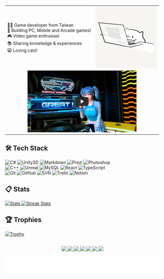 <table style="border:none">
  <tr>
    <td>
      👨‍💻 Game developer from Taiwan <br/>
      🔨 Building PC, Mobile and Arcade games! <br/>
      🎮 Video game enthusiast <br/>
      📚 Sharing knowledge & experiences <br/>
      😸 Loving cats! <br/>
    </td>
    <td style="text-align: center">
      <img height="200" alt="Hello!" src="Pics/BongoCat.gif" >
    </td>
  </tr>
  <tr>
    <td colspan="2" style="text-align: center">
      <a href="https://youtu.be/ucg_tkJpu4o">
        <img height="200" alt="My Racing Projects" src="./pics/MyRacingProjects.jpg"/>
      </a> <br/>
    </td>
  </tr>
</table>

## 🛠️ Tech Stack

![C#](https://img.shields.io/badge/-C%23%20-05122A?style=flat&logo=csharp)
![Unity3D](https://img.shields.io/badge/-Unity3D-05122A?style=flat&logo=Unity)
![Markdown](https://img.shields.io/badge/-Markdown-05122A?style=flat&logo=Markdown)
![Prezi](https://img.shields.io/badge/-Prezi-05122A?style=flat&logo=Prezi)
![Photoshop](https://img.shields.io/badge/-Photoshop-05122A?style=flat&logo=adobephotoshop)
<br />
![C++](https://img.shields.io/badge/-C%2B%2B-05122A?style=flat&logo=cplusplus)
![Unreal](https://img.shields.io/badge/-Unreal-05122A?style=flat&logo=UnrealEngine)
![MySQL](https://img.shields.io/badge/-MySQL-05122A?style=flat&logo=MySQL)
![React](https://img.shields.io/badge/-React-05122A?style=flat&logo=React)
![TypeScript](https://img.shields.io/badge/-TypeScript-05122A?style=flat&logo=TypeScript)
<br />
![Git](https://img.shields.io/badge/-Git-05122A?style=flat&logo=git)
![GitHub](https://img.shields.io/badge/-GitHub-05122A?style=flat&logo=github)
![SVN](https://img.shields.io/badge/-SVN-05122A?style=flat&logo=Subversion)
![Trello](https://img.shields.io/badge/-Trello-05122A?style=flat&logo=Trello)
![Notion](https://img.shields.io/badge/-Notion-05122A?style=flat&logo=Notion)

## 📋 Stats

<div>
    <a href="https://github-readme-stats.vercel.app">
        <img width="44.3%" alt="Stats" src="https://github-readme-stats.vercel.app/api?&count_private=true&include_all_commits=true&username=snoopyuj&theme=onedark&custom_title=GitHub+Stats&hide_border=true"/>
    </a>
    <a href="https://github-readme-streak-stats.herokuapp.com">
        <img width="49%" alt="Streak Stats" src="https://github-readme-streak-stats.herokuapp.com/?user=snoopyuj&theme=onedark&hide_border=true"/>
    </a>
    <!--<a href="https://github-readme-stats.vercel.app">
        <img width="44.3%" alt="top-langs" src="https://github-readme-stats.vercel.app/api/top-langs/?username=snoopyuj&layout=compact&theme=onedark&custom_title=Most+Used+Languages&hide_border=true"/>
    </a>-->
</div>

## 🏆 Trophies

<div>
    <a href="https://github.com/ryo-ma/github-profile-trophy">
        <img width="45%" alt="Trophy" src="https://github-profile-trophy.vercel.app/?username=snoopyuj&row=2&column=4&theme=onedark&no-frame=true"/>
    </a>    
</div>

<!--## **Medium**

<table style="border:none">
<tr>
<td>
TODO
</td>
</tr>
</table>-->

<br />

<p id="socialIcons" align="center">
    <a href="mailto:bwaynesu@gmail.com" alt="bwaynesu@gmail.com">
        <img src="https://img.shields.io/badge/-✉️Email-c46a4c?style=flat-square&logo=email" />
    </a>
    <a href="https://portaly.cc/bwaynesu" alt="Portaly">
        <img src="https://img.shields.io/badge/-Portaly-862a83?style=flat-square&logo=portaly" />
    </a>
    <a href="https://linkedin.com/in/wayne-su-94804186" alt="LinkedIn">
        <img src="https://img.shields.io/badge/-LinkedIn-437ebc?style=flat-square&logo=linkedin" />
    </a>
    <a href="https://www.cakeresume.com/me/bwaynesu" alt="CakeResume">
        <img src="https://img.shields.io/badge/-CakeResume-13ab67?style=flat-square&logo=cakeresume" />
    </a>
    <a href="https://medium.com/@bwaynesu" alt="Medium">
        <img src="https://img.shields.io/badge/-Medium-black?style=flat-square&logo=medium" />
    </a>
    <a href="https://bwaynesu.wordpress.com/" alt="WordPress">
        <img src="https://img.shields.io/badge/-WordPress-0f8cc3?style=flat-square&logo=wordPress" />
    </a>
    <a href="https://discord.com/" alt="DC:ike2799">
        <img src="https://img.shields.io/badge/-DC%3A%0Aike2799-2530a2?style=flat-square&logo=discord" />
    </a>
</p>

<!-- https://loading.io/background/m-wave/ -->

![](Pics/footer.svg)
